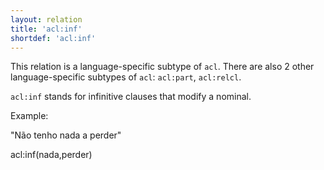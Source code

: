 ```yaml
---
layout: relation
title: 'acl:inf'
shortdef: 'acl:inf'
---
```

This relation is a language-specific subtype of `acl`. There are also 2 other language-specific subtypes of `acl`: `acl:part`, `acl:relcl`.

`acl:inf` stands for infinitive clauses that modify a nominal. 

Example: 

"Não tenho nada a perder"

acl:inf(nada,perder)
